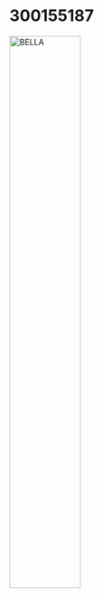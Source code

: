 # 300155187



<img src="Images/Images/WhatsApp%20Image%202025-09-10%20at%2017.46.45.jpeg" alt="BELLA" width='50%' height='50%'>
